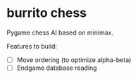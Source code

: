 # burrito chess
Pygame chess AI based on minimax.

Features to build:
- [ ] Move ordering (to optimize alpha-beta)
- [ ] Endgame database reading
